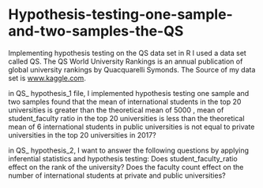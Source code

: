 # Hypothesis-testing-one-sample-and-two-samples-the-QS

Implementing hypothesis testing on the QS data set in R
I used a data set called QS. The QS World University Rankings is an annual publication of global 
university rankings by Quacquarelli Symonds. The Source of my data set is www.kaggle.com. 

in QS_ hypothesis_1 file, I implemented hypothesis testing one sample and two samples found that the mean 
of international students in the top 20 universities is greater than the theoretical mean of 5000 , 
mean of student_faculty ratio in the top 20 universities is less than the theoretical mean of 6 
international students in public universities is not equal to private universities in the top 20 
universities in 2017? 

in QS_ hypothesis_2, I want to answer the following questions by applying inferential statistics and 
hypothesis testing: 
 Does student_faculty_ratio effect on the rank of the university? 
 Does the faculty count effect on the number of international students at private and public 
 universities?
